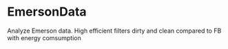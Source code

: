 # EmersonData
Analyze Emerson data. High efficient filters dirty and clean compared to FB with energy comsumption
